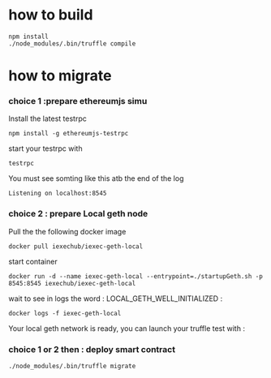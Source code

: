 

# how to build


```
npm install
./node_modules/.bin/truffle compile
```

# how to migrate  

### choice 1 :prepare ethereumjs simu
Install the latest testrpc
```
npm install -g ethereumjs-testrpc

```
start your testrpc with
```
testrpc
```
You must see somting like this atb the end of the log

```
Listening on localhost:8545
```


### choice 2 : prepare Local geth node

Pull the the following docker image
```
docker pull iexechub/iexec-geth-local
```
start container
```
docker run -d --name iexec-geth-local --entrypoint=./startupGeth.sh -p 8545:8545 iexechub/iexec-geth-local
```
wait to see in logs the word : LOCAL_GETH_WELL_INITIALIZED :
```
docker logs -f iexec-geth-local
```
Your local geth network  is ready, you can launch your truffle test with :

### choice 1 or 2 then : deploy smart contract

```
./node_modules/.bin/truffle migrate
```

